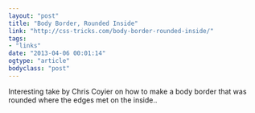 ```yaml
---
layout: "post"
title: "Body Border, Rounded Inside"
link: "http://css-tricks.com/body-border-rounded-inside/"
tags: 
- "links"
date: "2013-04-06 00:01:14"
ogtype: "article"
bodyclass: "post"
---
```


Interesting take by Chris Coyier on how to make a body border that was rounded where the edges met on the inside..